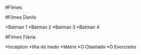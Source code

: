 #Filmes

#Filmes Danilo

*Batman 1
*Batman 2
*Batman 3
*Batman 4

#Filmes Flávia

*Inception
*Ilha do medo
*Matrix
*O Chamado
*O Exorcismo
